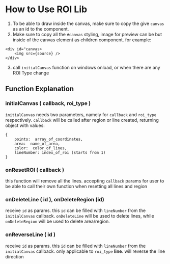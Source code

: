 # How to Use ROI Lib

1. To be able to draw inside the canvas, make sure to copy the give `canvas` as an id to the component.
2. Make sure to copy all the `#canvas` styling, image for preview can be but inside of the canvas element as children component. for example:
```
<div id="canvas>
	<img src={source} />
</div>
```
3. call `initialCanvas` function on windows onload, or when there are any ROI Type change

## Function Explanation
### initialCanvas ( callback, roi_type )
`initialCanvas` needs two parameters, namely for `callback` and `roi_type` respectively. `callback` will be called after region or line created, returning object with values:
```
{
	points:  array_of_coordinates,
	area:  name_of_area,
	color:  color_of_lines,
	lineNumber: index_of_roi (starts from 1)
}
```
### onResetROI ( callback )
this function will remove all the lines. accepting `callback` params for user to be able to call their own function when resetting all lines and region

### onDeleteLine ( id ), onDeleteRegion (id)
receive `id` as params. this `id` can be filled with `lineNumber` from the `initialCanvas` callback.
`onDeleteLine` will be used to delete lines, while `onDeleteRegion` will be used to delete area/region.

### onReverseLine ( id )
receive `id` as params. this `id` can be filled with `lineNumber` from the `initialCanvas` callback.
only applicable to `roi_type` **line**. will reverse the line direction
